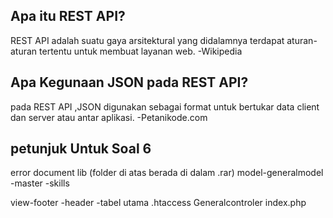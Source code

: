Apa itu REST API?
-
REST API adalah suatu gaya arsitektural yang didalamnya terdapat aturan-aturan tertentu untuk membuat layanan web. -Wikipedia

Apa Kegunaan JSON pada REST API?
-
pada REST API ,JSON digunakan sebagai format untuk bertukar data client dan server atau antar aplikasi. -Petanikode.com 

petunjuk Untuk Soal 6
-
error document
lib
(folder di atas berada di dalam .rar)
model-generalmodel
      -master
      -skills
      
view-footer
      -header
      -tabel utama
.htaccess
Generalcontroler
index.php
      


